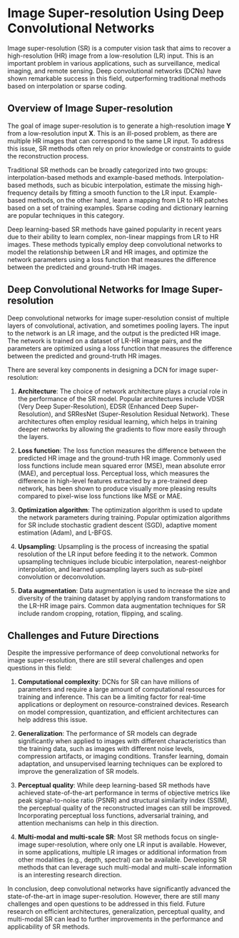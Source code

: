 # Image Super-resolution Using Deep Convolutional Networks

Image super-resolution (SR) is a computer vision task that aims to recover a high-resolution (HR) image from a low-resolution (LR) input. This is an important problem in various applications, such as surveillance, medical imaging, and remote sensing. Deep convolutional networks (DCNs) have shown remarkable success in this field, outperforming traditional methods based on interpolation or sparse coding.

## Overview of Image Super-resolution

The goal of image super-resolution is to generate a high-resolution image $\mathbf{Y}$ from a low-resolution input $\mathbf{X}$. This is an ill-posed problem, as there are multiple HR images that can correspond to the same LR input. To address this issue, SR methods often rely on prior knowledge or constraints to guide the reconstruction process.

Traditional SR methods can be broadly categorized into two groups: interpolation-based methods and example-based methods. Interpolation-based methods, such as bicubic interpolation, estimate the missing high-frequency details by fitting a smooth function to the LR input. Example-based methods, on the other hand, learn a mapping from LR to HR patches based on a set of training examples. Sparse coding and dictionary learning are popular techniques in this category.

Deep learning-based SR methods have gained popularity in recent years due to their ability to learn complex, non-linear mappings from LR to HR images. These methods typically employ deep convolutional networks to model the relationship between LR and HR images, and optimize the network parameters using a loss function that measures the difference between the predicted and ground-truth HR images.

## Deep Convolutional Networks for Image Super-resolution

Deep convolutional networks for image super-resolution consist of multiple layers of convolutional, activation, and sometimes pooling layers. The input to the network is an LR image, and the output is the predicted HR image. The network is trained on a dataset of LR-HR image pairs, and the parameters are optimized using a loss function that measures the difference between the predicted and ground-truth HR images.

There are several key components in designing a DCN for image super-resolution:

1. **Architecture**: The choice of network architecture plays a crucial role in the performance of the SR model. Popular architectures include VDSR (Very Deep Super-Resolution), EDSR (Enhanced Deep Super-Resolution), and SRResNet (Super-Resolution Residual Network). These architectures often employ residual learning, which helps in training deeper networks by allowing the gradients to flow more easily through the layers.

2. **Loss function**: The loss function measures the difference between the predicted HR image and the ground-truth HR image. Commonly used loss functions include mean squared error (MSE), mean absolute error (MAE), and perceptual loss. Perceptual loss, which measures the difference in high-level features extracted by a pre-trained deep network, has been shown to produce visually more pleasing results compared to pixel-wise loss functions like MSE or MAE.

3. **Optimization algorithm**: The optimization algorithm is used to update the network parameters during training. Popular optimization algorithms for SR include stochastic gradient descent (SGD), adaptive moment estimation (Adam), and L-BFGS.

4. **Upsampling**: Upsampling is the process of increasing the spatial resolution of the LR input before feeding it to the network. Common upsampling techniques include bicubic interpolation, nearest-neighbor interpolation, and learned upsampling layers such as sub-pixel convolution or deconvolution.

5. **Data augmentation**: Data augmentation is used to increase the size and diversity of the training dataset by applying random transformations to the LR-HR image pairs. Common data augmentation techniques for SR include random cropping, rotation, flipping, and scaling.

## Challenges and Future Directions

Despite the impressive performance of deep convolutional networks for image super-resolution, there are still several challenges and open questions in this field:

1. **Computational complexity**: DCNs for SR can have millions of parameters and require a large amount of computational resources for training and inference. This can be a limiting factor for real-time applications or deployment on resource-constrained devices. Research on model compression, quantization, and efficient architectures can help address this issue.

2. **Generalization**: The performance of SR models can degrade significantly when applied to images with different characteristics than the training data, such as images with different noise levels, compression artifacts, or imaging conditions. Transfer learning, domain adaptation, and unsupervised learning techniques can be explored to improve the generalization of SR models.

3. **Perceptual quality**: While deep learning-based SR methods have achieved state-of-the-art performance in terms of objective metrics like peak signal-to-noise ratio (PSNR) and structural similarity index (SSIM), the perceptual quality of the reconstructed images can still be improved. Incorporating perceptual loss functions, adversarial training, and attention mechanisms can help in this direction.

4. **Multi-modal and multi-scale SR**: Most SR methods focus on single-image super-resolution, where only one LR input is available. However, in some applications, multiple LR images or additional information from other modalities (e.g., depth, spectral) can be available. Developing SR methods that can leverage such multi-modal and multi-scale information is an interesting research direction.

In conclusion, deep convolutional networks have significantly advanced the state-of-the-art in image super-resolution. However, there are still many challenges and open questions to be addressed in this field. Future research on efficient architectures, generalization, perceptual quality, and multi-modal SR can lead to further improvements in the performance and applicability of SR methods.
